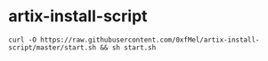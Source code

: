 # artix-install-script
`curl -O https://raw.githubusercontent.com/0xfMel/artix-install-script/master/start.sh && sh start.sh`
